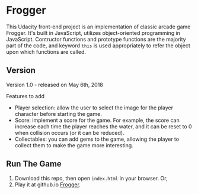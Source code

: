 # Frogger
This Udacity front-end project is an implementation of classic arcade game Frogger.  It's built in JavaScript, utilizes object-oriented programming in JavaScript. Contructor functions and prototype functions are the majority part of the code, and keyword `this` is used appropriately to refer the object upon which functions are called.

## Version
Version 1.0 - released on May 6th, 2018

Features to add
* Player selection: allow the user to select the image for the player character before starting the game. 
* Score: implement a score for the game. For example, the score can increase each time the player reaches the water, and it can be reset to 0 when collision occurs (or it can be reduced).
* Collectables: you can add gems to the game, allowing the player to collect them to make the game more interesting.

## Run The Game
1. Download this repo, then open `index.html` in your browser. Or,
2. Play it at github.io [Frogger](https://eqlz.github.io/frogger/).
